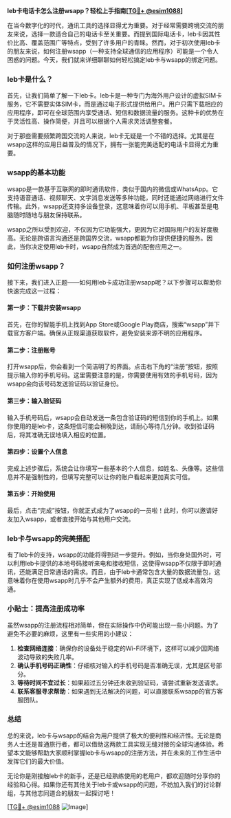**leb卡电话卡怎么注册wsapp？轻松上手指南[[TG💪+ @esim1088](https://t.me/s/esim1088)]**

在当今数字化的时代，通讯工具的选择显得尤为重要。对于经常需要跨境交流的朋友来说，选择一款适合自己的电话卡至关重要。而提到国际电话卡，leb卡因其性价比高、覆盖范围广等特点，受到了许多用户的青睐。然而，对于初次使用leb卡的朋友来说，如何注册wsapp（一种支持全球通信的应用程序）可能是一个令人困惑的问题。今天，我们就来详细聊聊如何轻松搞定leb卡与wsapp的绑定问题。

### leb卡是什么？

首先，让我们简单了解一下leb卡。leb卡是一种专门为海外用户设计的虚拟SIM卡服务，它不需要实体SIM卡，而是通过电子形式提供给用户。用户只需下载相应的应用程序，即可在全球范围内享受通话、短信和数据流量的服务。这种卡的优势在于灵活性高、操作简便，并且可以根据个人需求灵活调整套餐。

对于那些需要频繁跨国交流的人来说，leb卡无疑是一个不错的选择。尤其是在wsapp这样的应用日益普及的情况下，拥有一张能完美适配的电话卡显得尤为重要。

### wsapp的基本功能

wsapp是一款基于互联网的即时通讯软件，类似于国内的微信或WhatsApp。它支持语音通话、视频聊天、文字消息发送等多种功能，同时还能通过网络进行文件传输。此外，wsapp还支持多设备登录，这意味着你可以用手机、平板甚至是电脑随时随地与朋友保持联系。

wsapp之所以受到欢迎，不仅因为它功能强大，更因为它对国际用户的友好度极高。无论是跨语言沟通还是跨国界交流，wsapp都能为你提供便捷的服务。因此，当你决定使用leb卡时，wsapp自然成为首选的配套应用之一。

### 如何注册wsapp？

接下来，我们进入正题——如何用leb卡成功注册wsapp呢？以下步骤可以帮助你快速完成这一过程：

#### 第一步：下载并安装wsapp

首先，在你的智能手机上找到App Store或Google Play商店，搜索“wsapp”并下载官方客户端。确保从正规渠道获取软件，避免安装来源不明的应用程序。

#### 第二步：注册账号

打开wsapp后，你会看到一个简洁明了的界面。点击右下角的“注册”按钮，按照提示输入你的手机号码。这里需要注意的是，你需要使用有效的手机号码，因为wsapp会向该号码发送验证码以验证身份。

#### 第三步：输入验证码

输入手机号码后，wsapp会自动发送一条包含验证码的短信到你的手机上。如果你使用的是leb卡，这条短信可能会稍晚到达，请耐心等待几分钟。收到验证码后，将其准确无误地填入相应的位置。

#### 第四步：设置个人信息

完成上述步骤后，系统会让你填写一些基本的个人信息，如姓名、头像等。这些信息并不是强制性的，但填写完整可以让你的账户看起来更加真实可信。

#### 第五步：开始使用

最后，点击“完成”按钮，你就正式成为了wsapp的一员啦！此时，你可以邀请好友加入wsapp，或者直接开始与其他用户交流。

### leb卡与wsapp的完美搭配

有了leb卡的支持，wsapp的功能将得到进一步提升。例如，当你身处国外时，可以利用leb卡提供的本地号码接听来电和接收短信，这使得wsapp不仅限于即时通讯，还能满足日常通话的需求。而且，由于leb卡通常包含大量的数据流量包，这意味着你在使用wsapp时几乎不会产生额外的费用，真正实现了低成本高效沟通。

### 小贴士：提高注册成功率

虽然wsapp的注册流程相对简单，但在实际操作中仍可能出现一些小问题。为了避免不必要的麻烦，这里有一些实用的小建议：

1. **检查网络连接**：确保你的设备处于稳定的Wi-Fi环境下，这样可以减少因网络波动导致的失败几率。
2. **确认手机号码正确性**：仔细核对输入的手机号码是否准确无误，尤其是区号部分。
3. **等待时间不宜过长**：如果超过五分钟还未收到验证码，请尝试重新发送请求。
4. **联系客服寻求帮助**：如果遇到无法解决的问题，可以直接联系wsapp的官方客服团队。

### 总结

总的来说，leb卡与wsapp的结合为用户提供了极大的便利性和经济性。无论是商务人士还是普通旅行者，都可以借助这两款工具实现无缝对接的全球沟通体验。希望本文能够帮助大家顺利掌握leb卡与wsapp的注册方法，并在未来的工作生活中发挥它们的最大价值。

无论你是刚接触leb卡的新手，还是已经熟练使用的老用户，都欢迎随时分享你的经验和心得。如果你还有其他关于leb卡或wsapp的问题，不妨加入我们的讨论群组，与其他志同道合的朋友一起探讨吧！

[[TG💪+ @esim1088](https://t.me/s/esim1088) ![Image](https://i.postimg.cc/4NQfJmqS/Snipaste-2025-05-13-00-14-12.png)]